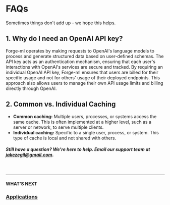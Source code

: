 # FAQs

Sometimes things don't add up - we hope this helps.

## 1. Why do I need an OpenAI API key?

Forge-ml operates by making requests to OpenAI's language models to process and generate structured data based on user-defined schemas. The API key acts as an authentication mechanism, ensuring that each user's interactions with OpenAI's services are secure and tracked. By requiring an individual OpenAI API key, Forge-ml ensures that users are billed for their specific usage and not for others' usage of their deployed endpoints. This approach also allows users to manage their own API usage limits and billing directly through OpenAI.

## 2. Common vs. Individual Caching

- **Common caching:** Multiple users, processes, or systems access the same cache. This is often implemented at a higher level, such as a server or network, to serve multiple clients.
- **Individual caching:** Specific to a single user, process, or system. This type of cache is local and not shared with others.

##### Still have a question? We're here to help. Email our support team at [jakezegil@gmail.com](mailto:jakezegil@gmail.com).

<br>

---

#### WHAT'S NEXT

### [Applications]()
